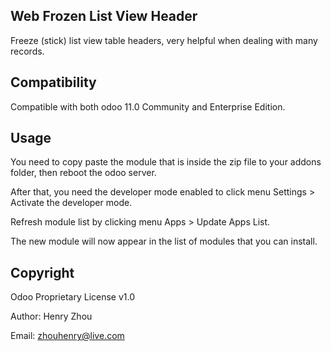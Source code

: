 Web Frozen List View Header
----------

Freeze (stick) list view table headers, very helpful when dealing with many records. 

Compatibility
-------------------------------
Compatible with both odoo 11.0 Community and Enterprise Edition.

Usage
---------------

You need to copy paste the module that is inside the zip file to your addons folder, then reboot the odoo server. 

After that, you need the developer mode enabled to click menu Settings > Activate the developer mode.

Refresh module list by clicking menu Apps > Update Apps List. 

The new module will now appear in the list of modules that you can install.

Copyright
---------------

Odoo Proprietary License v1.0

Author: Henry Zhou

Email: zhouhenry@live.com
